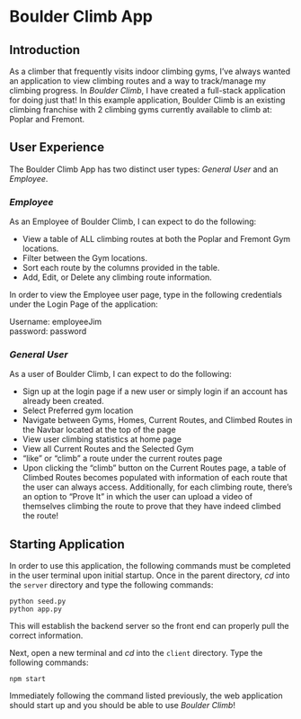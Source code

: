 # Boulder Climb App
## Introduction
As a climber that frequently visits indoor climbing gyms, I’ve always wanted an application to view climbing routes and a way to track/manage my climbing progress. In _Boulder Climb_, I have created a full-stack application for doing just that! In this example application, Boulder Climb is an existing climbing franchise with 2 climbing gyms currently available to climb at: Poplar and Fremont. 

## User Experience
The Boulder Climb App has two distinct user types: _General User_ and an _Employee_. 

### _Employee_
As an Employee of Boulder Climb, I can expect to do the following:
-	View a table of ALL climbing routes at both the Poplar and Fremont Gym locations.
-	Filter between the Gym locations.
-	Sort each route by the columns provided in the table.
-	Add, Edit, or Delete any climbing route information.

In order to view the Employee user page, type in the following credentials under the Login Page of the application:

Username: employeeJim  
password: password  

### _General User_
As a user of Boulder Climb, I can expect to do the following:
- Sign up at the login page if a new user or simply login if an account has already been created.
- Select Preferred gym location
- Navigate between Gyms, Homes, Current Routes, and Climbed Routes in the Navbar located at the top of the page
- View user climbing statistics at home page
- View all Current Routes and the Selected Gym
- “like” or “climb” a route under the current routes page
- Upon clicking the “climb” button on the Current Routes page, a table of Climbed Routes becomes populated with information of each route that the user can always access. Additionally, for each climbing route, there’s an option to “Prove It” in which the user can upload a video of themselves climbing the route to prove that they have indeed climbed the route!

## Starting Application
In order to use this application, the following commands must be completed in the user terminal upon initial startup. Once in the parent directory, *cd* into the `server` directory and type the following commands:

```
python seed.py
python app.py
```

This will establish the backend server so the front end can properly pull the correct information.

Next, open a new terminal and *cd* into the `client` directory. Type the following commands:
```
npm start
```

Immediately following the command listed previously, the web application should start up and you should be able to use *Boulder Climb*!